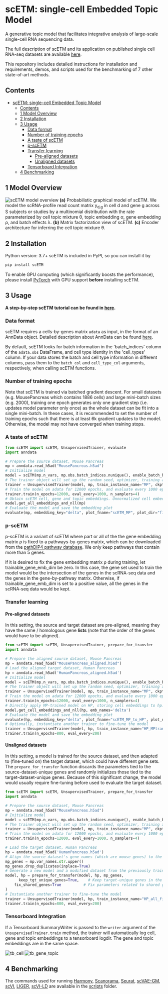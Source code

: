 # scETM: single-cell Embedded Topic Model
A generative topic model that facilitates integrative analysis of large-scale single-cell RNA sequencing data.

The full description of scETM and its application on published single cell RNA-seq datasets are available [here](https://www.biorxiv.org/content/10.1101/2021.01.13.426593v1).

This repository includes detailed instructions for installation and requirements, demos, and scripts used for the benchmarking of 7 other state-of-art methods.


## Contents ##

- [scETM: single-cell Embedded Topic Model](#scetm-single-cell-embedded-topic-model)
  - [Contents](#contents)
  - [1 Model Overview](#1-model-overview)
  - [2 Installation](#2-installation)
  - [3 Usage](#3-usage)
    - [Data format](#data-format)
    - [Number of training epochs](#number-of-training-epochs)
    - [A taste of scETM](#a-taste-of-scetm)
    - [p-scETM](#p-scetm)
    - [Transfer learning](#transfer-learning)
      - [Pre-aligned datasets](#pre-aligned-datasets)
      - [Unaligned datasets](#unaligned-datasets)
    - [Tensorboard Integration](#tensorboard-integration)
  - [4 Benchmarking](#4-benchmarking)

## 1 Model Overview

![](doc/scETM.png "scETM model overview")
**(a)** Probabilistic graphical model of scETM. We model the scRNA-profile read count matrix y<sub>d,g</sub> in cell d and gene g across S subjects or studies by a multinomial distribution with the rate parameterized by cell topic mixture θ, topic embedding α, gene embedding ρ, and batch effects λ. **(b)** Matrix factorization view of scETM. **(c)** Encoder architecture for inferring the cell topic mixture θ.

## 2 Installation
Python version: 3.7+
scETM is included in PyPI, so you can install it by

```bash
pip install scETM
```

To enable GPU computing (which significantly boosts the performance), please install [PyTorch](https://pytorch.org/) with GPU support **before** installing scETM.

## 3 Usage
**A step-by-step scETM tutorial can be found in [here](/notebooks/scETM%20introductory%20tutorial.ipynb).**

### Data format
scETM requires a cells-by-genes matrix `adata` as input, in the format of an AnnData object. Detailed description about AnnData can be found [here](https://anndata.readthedocs.io/en/latest/).

By default, scETM looks for batch information in the 'batch_indices' column of the `adata.obs` DataFrame, and cell type identity in the 'cell_types' column. If your data stores the batch and cell type information in different columns, pass them to the `batch_col` and `cell_type_col` arguments, respectively, when calling scETM functions.

### Number of training epochs
Note that scETM is trained via batched gradient descent. For small datasets (e.g. MousePancreas which contains 1886 cells) and large mini-batch sizes (e.g. 2000), training one epoch generates only one gradient step (i.e. updates model parameter only once) as the whole dataset can be fit into a single mini-batch. In these cases, it is recommended to set the number of training epochs such that there is at least 6k gradient updates to the model. Otherwise, the model may not have converged when training stops.

### A taste of scETM

```python
from scETM import scETM, UnsupervisedTrainer, evaluate
import anndata

# Prepare the source dataset, Mouse Pancreas
mp = anndata.read_h5ad("MousePancreas.h5ad")
# Initialize model
model = scETM(mp.n_vars, mp.obs.batch_indices.nunique(), enable_batch_bias=True)
# The trainer object will set up the random seed, optimizer, training and evaluation loop, checkpointing and logging.
trainer = UnsupervisedTrainer(model, mp, train_instance_name="MP", ckpt_dir="../results")
# Train the model on adata for 12000 epochs, and evaluate every 1000 epochs. Use 4 threads to sample minibatches.
trainer.train(n_epochs=12000, eval_every=1000, n_samplers=4)
# Obtain scETM cell, gene and topic embeddings. Unnormalized cell embeddings will be stored at mp.obsm['delta'], normalized cell embeddings at mp.obsm['theta'], gene embeddings at mp.varm['rho'], topic embeddings at mp.uns['alpha'].
model.get_all_embeddings_and_nll(mp)
# Evaluate the model and save the embedding plot
evaluate(mp, embedding_key="delta", plot_fname="scETM_MP", plot_dir="figures/scETM_MP")
```

### p-scETM
p-scETM is a variant of scETM where part or all of the the gene embedding matrix ρ is fixed to a pathways-by-genes matrix, which can be downloaded from the [pathDIP4 pathway database](http://ophid.utoronto.ca/pathDIP/Download.jsp). We only keep pathways that contain more than 5 genes.

If it is desired to fix the gene embedding matrix ρ during training, let trainable_gene_emb_dim be zero. In this case, the gene set used to train the model would be the intersection of the genes in the scRNA-seq data and the genes in the gene-by-pathway matrix. Otherwise, if trainable_gene_emb_dim is set to a positive value, all the genes in the scRNA-seq data would be kept.

### Transfer learning

#### Pre-aligned datasets

In this setting, the source and target dataset are pre-aligned, meaning they have the same / homologous gene **lists** (note that the order of the genes would have to be aligned).

```python
from scETM import scETM, UnsupervisedTrainer, prepare_for_transfer
import anndata

# Prepare the aligned source dataset, Mouse Pancreas
mp = anndata.read_h5ad("MousePancreas_aligned.h5ad")
# Load the aligned target dataset, Human Pancreas
hp = anndata.read_h5ad('HumanPancreas_aligned.h5ad')
# Initialize model
model = scETM(mp.n_vars, mp.obs.batch_indices.nunique(), enable_batch_bias=True)
# The trainer object will set up the random seed, optimizer, training and evaluation loop, checkpointing and logging.
trainer = UnsupervisedTrainer(model, mp, train_instance_name="MP", ckpt_dir="../results")
# Train the model on adata for 12000 epochs, and evaluate every 1000 epochs. Use 4 threads to sample minibatches.
trainer.train(n_epochs=12000, eval_every=1000, n_samplers=4)
# Directly apply MP-trained model on HP, storing cell embeddings to hp.obsm['delta'] (zero-shot transfer).
model.get_cell_embeddings_and_nll(hp, emb_names='delta')
# Evaluate the model and save the embedding plot
evaluate(hp, embedding_key="delta", plot_fname="scETM_MP_to_HP", plot_dir="figures/scETM_transfer")
# Optionally, instantiate another trainer to fine-tune the model
trainer = UnsupervisedTrainer(model, hp, train_instance_name="HP_MPtransfer", ckpt_dir="../results", init_lr=5e-4)
trainer.train(n_epochs=800, eval_every=200)
```

#### Unaligned datasets

In this setting, a model is trained for the source dataset, and then adapted to (fine-tuned on) the target dataset, which could have different gene sets. The `prepare_for_transfer` function discards the parameters tied to the source-dataset-unique genes and randomly initializes those tied to the target-dataset-unique genes. Because of this significant change, the model would usually require fine-tuning before used to evaluate the target dataset.

```python
from scETM import scETM, UnsupervisedTrainer, prepare_for_transfer
import anndata

# Prepare the source dataset, Mouse Pancreas
mp = anndata.read_h5ad("MousePancreas.h5ad")
# Initialize model
model = scETM(mp.n_vars, mp.obs.batch_indices.nunique(), enable_batch_bias=True)
# The trainer object will set up the random seed, optimizer, training and evaluation loop, checkpointing and logging.
trainer = UnsupervisedTrainer(model, mp, train_instance_name="MP", ckpt_dir="../results")
# Train the model on adata for 12000 epochs, and evaluate every 1000 epochs. Use 4 threads to sample minibatches.
trainer.train(n_epochs=12000, eval_every=1000, n_samplers=4)

# Load the target dataset, Human Pancreas
hp = anndata.read_h5ad('HumanPancreas.h5ad')
# Align the source dataset's gene names (which are mouse genes) to the target dataset (which are human genes)
mp_genes = mp.var_names.str.upper()
mp_genes.drop_duplicates(inplace=True)
# Generate a new model and a modified dataset from the previously trained model and the mp_genes
model, hp = prepare_for_transfer(model, hp, mp_genes,
	  keep_tgt_unique_genes=True,    # Keep target-unique genes in the model and the target dataset
    fix_shared_genes=True          # Fix parameters related to shared genes in the model
)
# Instantiate another trainer to fine-tune the model
trainer = UnsupervisedTrainer(model, hp, train_instance_name="HP_all_fix", ckpt_dir="../results", init_lr=5e-4)
trainer.train(n_epochs=800, eval_every=200)
```

### Tensorboard Integration

If a Tensorboard SummaryWriter is passed to the `writer` argument of the `UnsupervisedTrainer.train` method, the trainer will automatically log cell, gene and topic embeddings to a tensorboard logdir. The gene and topic embeddings are in the same space.

![tb_cell](doc/tensorboard_cell.png)
![tb_gene_topic](doc/tensorboard_genetopic.png)

## 4 Benchmarking
The commands used for running [Harmony](https://github.com/immunogenomics/harmony), [Scanorama](https://github.com/brianhie/scanorama), [Seurat](https://satijalab.org/seurat/), [scVAE-GM](https://github.com/scvae/scvae), [scVI](https://github.com/YosefLab/scvi-tools), [LIGER](https://github.com/welch-lab/liger), [scVI-LD](https://www.biorxiv.org/content/10.1101/737601v1.full.pdf) are available in the [scripts](/scripts) folder.
